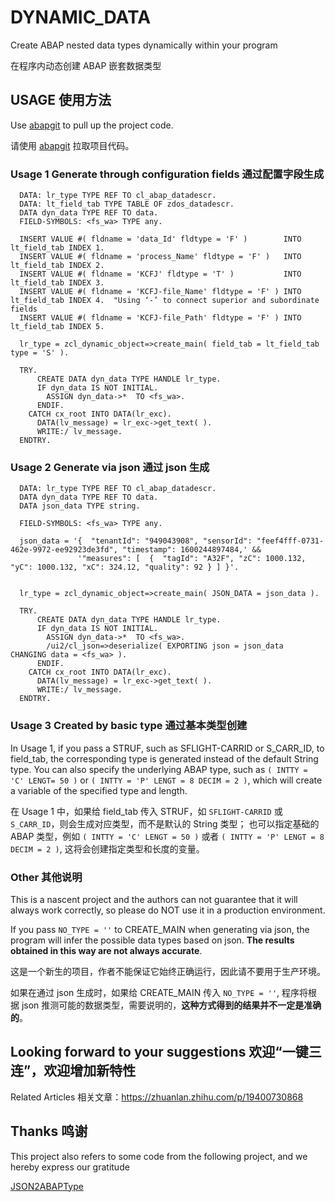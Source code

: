 # DYNAMIC_DATA
Create ABAP nested data types dynamically within your program

在程序内动态创建 ABAP 嵌套数据类型

## USAGE 使用方法

Use [abapgit](https://github.com/abapGit/docs.abapgit.org) to pull up the project code.

请使用 [abapgit](https://github.com/abapGit/docs.abapgit.org) 拉取项目代码。

### Usage 1 Generate through configuration fields  通过配置字段生成

```ABAP
  DATA: lr_type TYPE REF TO cl_abap_datadescr.
  DATA: lt_field_tab TYPE TABLE OF zdos_datadescr.
  DATA dyn_data TYPE REF TO data.
  FIELD-SYMBOLS: <fs_wa> TYPE any.
  
  INSERT VALUE #( fldname = 'data_Id' fldtype = 'F' )        INTO lt_field_tab INDEX 1.
  INSERT VALUE #( fldname = 'process_Name' fldtype = 'F' )   INTO lt_field_tab INDEX 2.
  INSERT VALUE #( fldname = 'KCFJ' fldtype = 'T' )           INTO lt_field_tab INDEX 3.
  INSERT VALUE #( fldname = 'KCFJ-file_Name' fldtype = 'F' ) INTO lt_field_tab INDEX 4.  "Using ‘-’ to connect superior and subordinate fields
  INSERT VALUE #( fldname = 'KCFJ-file_Path' fldtype = 'F' ) INTO lt_field_tab INDEX 5.
  
  lr_type = zcl_dynamic_object=>create_main( field_tab = lt_field_tab  type = 'S' ).
  
  TRY.
      CREATE DATA dyn_data TYPE HANDLE lr_type.
      IF dyn_data IS NOT INITIAL.
        ASSIGN dyn_data->*  TO <fs_wa>.
      ENDIF.
    CATCH cx_root INTO DATA(lr_exc).
      DATA(lv_message) = lr_exc->get_text( ).
      WRITE:/ lv_message.
  ENDTRY.
```

### Usage 2 Generate via json  通过 json 生成


```ABAP
  DATA: lr_type TYPE REF TO cl_abap_datadescr.
  DATA dyn_data TYPE REF TO data.
  DATA json_data TYPE string.

  FIELD-SYMBOLS: <fs_wa> TYPE any.

  json_data = '{  "tenantId": "949043908", "sensorId": "feef4fff-0731-462e-9972-ee92923de3fd", "timestamp": 1600244897484,' &&
               '"measures": [  {  "tagId": "A32F", "zC": 1000.132, "yC": 1000.132, "xC": 324.12, "quality": 92 } ] }'.


  lr_type = zcl_dynamic_object=>create_main( JSON_DATA = json_data ).
  
  TRY.
      CREATE DATA dyn_data TYPE HANDLE lr_type.
      IF dyn_data IS NOT INITIAL.
        ASSIGN dyn_data->*  TO <fs_wa>.
        /ui2/cl_json=>deserialize( EXPORTING json = json_data  CHANGING data = <fs_wa> ).
      ENDIF.
    CATCH cx_root INTO DATA(lr_exc).
      DATA(lv_message) = lr_exc->get_text( ).
      WRITE:/ lv_message.
  ENDTRY.
```
   
### Usage 3 Created by basic type  通过基本类型创建

In Usage 1, if you pass a STRUF, such as SFLIGHT-CARRID or S_CARR_ID, to field_tab, the corresponding type is generated instead of the default String type.
You can also specify the underlying ABAP type, such as `( INTTY = 'C' LENGT= 50 )` or `( INTTY = 'P' LENGT = 8 DECIM = 2 )`, which will create a variable of the specified type and length.

在 Usage 1 中，如果给 field_tab 传入 STRUF，如 `SFLIGHT-CARRID` 或 `S_CARR_ID`，则会生成对应类型，而不是默认的 String 类型；
也可以指定基础的 ABAP 类型，例如 `( INTTY = 'C' LENGT = 50 )` 或者 `( INTTY = 'P' LENGT = 8 DECIM = 2 )`, 这将会创建指定类型和长度的变量。

### Other 其他说明

This is a nascent project and the authors can not guarantee that it will always work correctly, so please do NOT use it in a production environment.

If you pass `NO_TYPE = ''` to CREATE_MAIN when generating via json, the program will infer the possible data types based on json. **The results obtained in this way are not always accurate**.

这是一个新生的项目，作者不能保证它始终正确运行，因此请不要用于生产环境。

如果在通过 json 生成时，如果给 CREATE_MAIN 传入 `NO_TYPE = ''`, 程序将根据 json 推测可能的数据类型，需要说明的，**这种方式得到的结果并不一定是准确的**。

## Looking forward to your suggestions 欢迎“一键三连”，欢迎增加新特性

Related Articles 相关文章：https://zhuanlan.zhihu.com/p/19400730868

## Thanks 鸣谢

This project also refers to some code from the following project, and we hereby express our gratitude

[JSON2ABAPType](https://github.com/fidley/JSON2ABAPType)
